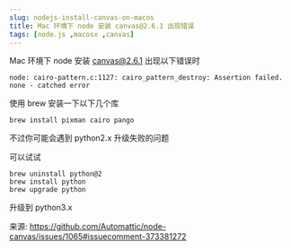 ```yaml
---
slug: nodejs-install-canvas-on-macos
title: Mac 环境下 node 安装 canvas@2.6.1 出现错误
tags: [node.js ,macosx ,canvas]
---
```


Mac 环境下 node 安装 canvas@2.6.1 出现以下错误时

```shell
node: cairo-pattern.c:1127: cairo_pattern_destroy: Assertion failed. none - catched error
```

使用 brew 安装一下以下几个库

```shell
brew install pixman cairo pango
```

不过你可能会遇到 python2.x 升级失败的问题

可以试试

```shell
brew uninstall python@2
brew install python
brew upgrade python
```

升级到 python3.x

来源:
https://github.com/Automattic/node-canvas/issues/1065#issuecomment-373381272
